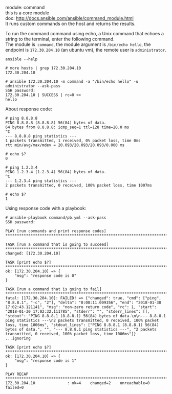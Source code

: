 module: command  
this is a core module   
doc: http://docs.ansible.com/ansible/command_module.html   
It runs custom commands on the host and returns the results.  

To run the command command using echo, a Unix command that echoes a string to the terminal, enter the following command.  
The module is``` command```, the module argument is ```/bin/echo hello```, the endpoint is ```172.30.204.10``` (an ubuntu vm), the remote user is ```administrator```.

```
ansible --help
```
```
# more hosts | grep 172.30.204.10
172.30.204.10
```
```
# ansible 172.30.204.10 -m command -a "/bin/echo hello" -u administrator --ask-pass
SSH password: 
172.30.204.10 | SUCCESS | rc=0 >>
hello
```

About response code:  
```
# ping 8.8.8.8
PING 8.8.8.8 (8.8.8.8) 56(84) bytes of data.
64 bytes from 8.8.8.8: icmp_seq=1 ttl=128 time=20.0 ms
^C
--- 8.8.8.8 ping statistics ---
1 packets transmitted, 1 received, 0% packet loss, time 0ms
rtt min/avg/max/mdev = 20.093/20.093/20.093/0.000 ms

# echo $?
0
```
```
# ping 1.2.3.4
PING 1.2.3.4 (1.2.3.4) 56(84) bytes of data.
^C
--- 1.2.3.4 ping statistics ---
2 packets transmitted, 0 received, 100% packet loss, time 1007ms

# echo $?
1
```
Using response code with a playbook:
```
# ansible-playbook command/pb.yml --ask-pass
SSH password: 

PLAY [run commands and print response codes] *****************************************************************************************************************************

TASK [run a command that is going to succeed] ****************************************************************************************************************************
changed: [172.30.204.10]

TASK [print echo $?] *****************************************************************************************************************************************************
ok: [172.30.204.10] => {
    "msg": "response code is 0"
}

TASK [run a command that is going to fail] *******************************************************************************************************************************
fatal: [172.30.204.10]: FAILED! => {"changed": true, "cmd": ["ping", "8.8.8.1", "-c", "2"], "delta": "0:00:11.009356", "end": "2018-01-30 17:02:43.121141", "msg": "non-zero return code", "rc": 1, "start": "2018-01-30 17:02:32.111785", "stderr": "", "stderr_lines": [], "stdout": "PING 8.8.8.1 (8.8.8.1) 56(84) bytes of data.\n\n--- 8.8.8.1 ping statistics ---\n2 packets transmitted, 0 received, 100% packet loss, time 1006ms", "stdout_lines": ["PING 8.8.8.1 (8.8.8.1) 56(84) bytes of data.", "", "--- 8.8.8.1 ping statistics ---", "2 packets transmitted, 0 received, 100% packet loss, time 1006ms"]}
...ignoring

TASK [print echo $?] *****************************************************************************************************************************************************
ok: [172.30.204.10] => {
    "msg": "response code is 1"
}

PLAY RECAP ***************************************************************************************************************************************************************
172.30.204.10              : ok=4    changed=2    unreachable=0    failed=0   


```
